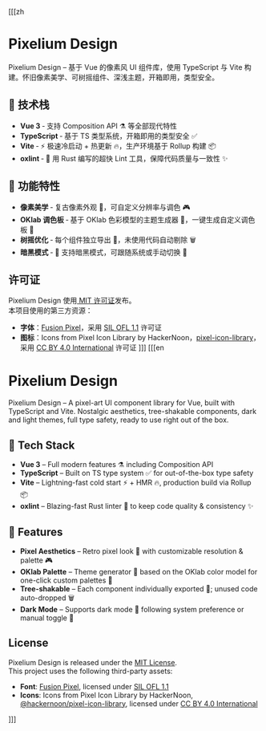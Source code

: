 [[[zh
# Pixelium Design

Pixelium Design – 基于 Vue 的像素风 UI 组件库，使用 TypeScript 与 Vite 构建。怀旧像素美学、可树摇组件、深浅主题，开箱即用，类型安全。

## 🚀 技术栈  
- **Vue 3** ‑ 支持 Composition API ⚗️ 等全部现代特性  
- **TypeScript** ‑ 基于 TS 类型系统，开箱即用的类型安全 ✅  
- **Vite** ‑ ⚡ 极速冷启动 + 热更新 🔥，生产环境基于 Rollup 构建 📦  
- **oxlint** ‑ 🦀 用 Rust 编写的超快 Lint 工具，保障代码质量与一致性 ✨  

## 🎨 功能特性
- **像素美学** ‑ 复古像素外观 👾，可自定义分辨率与调色 🎮  
- **OKlab 调色板** ‑ 基于 OKlab 色彩模型的主题生成器 🌈，一键生成自定义调色板 🎨  
- **树摇优化** ‑ 每个组件独立导出 🧩，未使用代码自动剔除 🗑️  
- **暗黑模式** ‑ 🌙 支持暗黑模式，可跟随系统或手动切换 🔦

## 许可证
Pixelium Design 使用[ MIT 许可证](https://github.com/shika-works/pixelium-design/blob/main/LICENSE)发布。  
本项目使用的第三方资源：  
- **字体**：[Fusion Pixel](https://github.com/TakWolf/fusion-pixel-font)，采用 [SIL OFL 1.1](https://github.com/TakWolf/fusion-pixel-font/blob/master/LICENSE-OFL) 许可证  
- **图标**：Icons from Pixel Icon Library by HackerNoon，[pixel-icon-library](https://github.com/hackernoon/pixel-icon-library)，采用 [CC BY 4.0 International](https://pixeliconlibrary.com/license/) 许可证
]]]
[[[en
# Pixelium Design

Pixelium Design – A pixel-art UI component library for Vue, built with TypeScript and Vite. Nostalgic aesthetics, tree-shakable components, dark and light themes, full type safety, ready to use right out of the box.

## 🚀 Tech Stack
- **Vue 3** – Full modern features ⚗️ including Composition API
- **TypeScript** – Built on TS type system ✅ for out-of-the-box type safety
- **Vite** – Lightning-fast cold start ⚡ + HMR 🔥, production build via Rollup 📦
- **oxlint** – Blazing-fast Rust linter 🦀 to keep code quality & consistency ✨

## 🎨 Features
- **Pixel Aesthetics** – Retro pixel look 👾 with customizable resolution & palette 🎮
- **OKlab Palette** – Theme generator 🌈 based on the OKlab color model for one-click custom palettes 🎨
- **Tree-shakable** – Each component individually exported 🧩; unused code auto-dropped 🗑️
- **Dark Mode** – Supports dark mode 🌙 following system preference or manual toggle 🔦

## License
Pixelium Design is released under the [MIT License](https://github.com/shika-works/pixelium-design/blob/main/LICENSE).  
This project uses the following third-party assets:  
- **Font**: [Fusion Pixel](https://github.com/TakWolf/fusion-pixel-font), licensed under [SIL OFL 1.1](https://github.com/TakWolf/fusion-pixel-font/blob/master/LICENSE-OFL)  
- **Icons**: Icons from Pixel Icon Library by HackerNoon, [@hackernoon/pixel-icon-library](https://github.com/hackernoon/pixel-icon-library), licensed under [CC BY 4.0 International](https://pixeliconlibrary.com/license/)

]]]